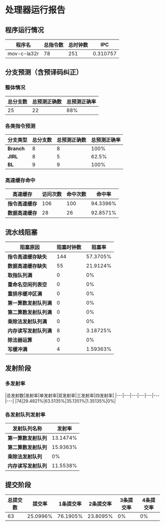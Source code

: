 # 处理器运行报告
## 程序运行情况
|程序名|总指令数|总时钟数|IPC|
|---|---|---|---|
|mov-c-la32r|78|251|0.310757|

## 分支预测（含预译码纠正）
### 整体情况
|总分支数|总预测正确数|总预测正确率|
|---|---|---|
|25|22|88%|

### 各类指令预测
|分支类型|总分支数|总预测正确数|总预测正确率|
|---|---|---|---|
|**Branch**| 8 | 8 | 100%|
|**JIRL**| 8 | 5 | 62.5%|
|**BL**| 9 | 9 | 100%|

### 高速缓存命中
|高速缓存|访问次数|命中次数|命中率|
|---|---|---|---|
|**指令高速缓存**| 106 | 100 | 94.3396%|
|**数据高速缓存**| 28 | 26 | 92.8571%|
## 流水线阻塞
|阻塞原因|阻塞时钟数|阻塞率|
|---|---|---|
|**指令高速缓存缺失**| 144 | 57.3705%|
|**数据高速缓存缺失**| 55 | 21.9124%|
|**取指队列满**| 0 | 0%|
|**重命名空闲列表空**|0 | 0%|
|**重排序缓冲区满**|0 | 0%|
|**第一算数发射队列满**|0 | 0%|
|**第二算数发射队列满**|0 | 0%|
|**乘除法发射队列满**|0 | 0%|
|**内存读写发射队列满**|8 | 3.18725%|
|**除法器运算**|0 | 0%|
|**写缓冲满**|4 | 1.59363%|

## 发射阶段
### 多发射率
|总发射数|发射率|单发射率|双发射率|三发射率|四发射率|
|---|---|---|---|---|---|---|
|74|29.4821%|63.5135%|35.1351%|1.35135%|0%|

### 各发射队列发射率
|发射队列名称|发射率|
|---|---|
|**第一算数发射队列**|13.1474%|
|**第二算数发射队列**|15.9363%|
|**乘除法发射队列**|0%|
|**内存读写发射队列**|11.5538%|

## 提交阶段
|总提交数|提交率|1条提交率|2条提交率|3条提交率|4条提交率|
|---|---|---|---|---|---|
|63|25.0996%|76.1905%|23.8095%|0%|0%|
